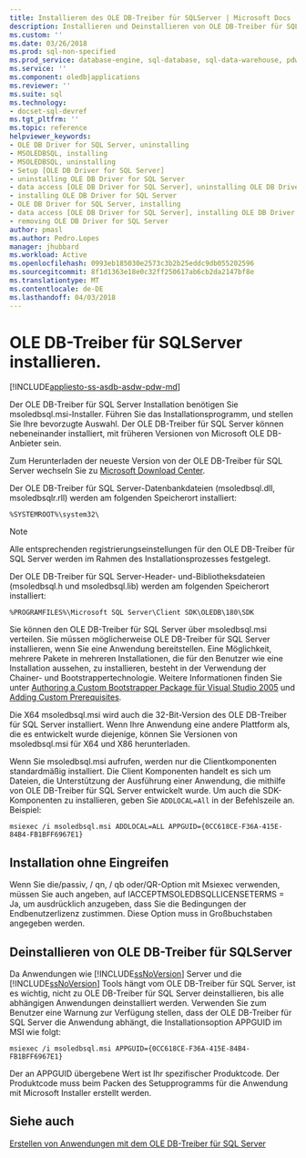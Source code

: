 ```yaml
---
title: Installieren des OLE DB-Treiber für SQLServer | Microsoft Docs
description: Installieren und Deinstallieren von OLE DB-Treiber für SQL Server
ms.custom: ''
ms.date: 03/26/2018
ms.prod: sql-non-specified
ms.prod_service: database-engine, sql-database, sql-data-warehouse, pdw
ms.service: ''
ms.component: oledb|applications
ms.reviewer: ''
ms.suite: sql
ms.technology:
- docset-sql-devref
ms.tgt_pltfrm: ''
ms.topic: reference
helpviewer_keywords:
- OLE DB Driver for SQL Server, uninstalling
- MSOLEDBSQL, installing
- MSOLEDBSQL, uninstalling
- Setup [OLE DB Driver for SQL Server]
- uninstalling OLE DB Driver for SQL Server
- data access [OLE DB Driver for SQL Server], uninstalling OLE DB Driver for SQL Server
- installing OLE DB Driver for SQL Server
- OLE DB Driver for SQL Server, installing
- data access [OLE DB Driver for SQL Server], installing OLE DB Driver for SQL Server
- removing OLE DB Driver for SQL Server
author: pmasl
ms.author: Pedro.Lopes
manager: jhubbard
ms.workload: Active
ms.openlocfilehash: 0993eb185030e2573c3b2b25eddc9db055202596
ms.sourcegitcommit: 8f1d1363e18e0c32ff250617ab6cb2da2147bf8e
ms.translationtype: MT
ms.contentlocale: de-DE
ms.lasthandoff: 04/03/2018
---
```

# <a name="installing-ole-db-driver-for-sql-server"></a>OLE DB-Treiber für SQLServer installieren.
[!INCLUDE[appliesto-ss-asdb-asdw-pdw-md](../../../includes/appliesto-ss-asdb-asdw-pdw-md.md)]

Der OLE DB-Treiber für SQL Server Installation benötigen Sie msoledbsql.msi-Installer.
Führen Sie das Installationsprogramm, und stellen Sie Ihre bevorzugte Auswahl. Der OLE DB-Treiber für SQL Server können nebeneinander installiert, mit früheren Versionen von Microsoft OLE DB-Anbieter sein.

Zum Herunterladen der neueste Version von der OLE DB-Treiber für SQL Server wechseln Sie zu [Microsoft Download Center](http://www.microsoft.com/download/details.aspx?id=56730).

Der OLE DB-Treiber für SQL Server-Datenbankdateien (msoledbsql.dll, msoledbsqlr.rll) werden am folgenden Speicherort installiert:  

`%SYSTEMROOT%\system32\`  

> [!NOTE]  
> Alle entsprechenden registrierungseinstellungen für den OLE DB-Treiber für SQL Server werden im Rahmen des Installationsprozesses festgelegt.  

Der OLE DB-Treiber für SQL Server-Header- und-Bibliotheksdateien (msoledbsql.h und msoledbsql.lib) werden am folgenden Speicherort installiert:  

`%PROGRAMFILES%\Microsoft SQL Server\Client SDK\OLEDB\180\SDK`  

Sie können den OLE DB-Treiber für SQL Server über msoledbsql.msi verteilen. Sie müssen möglicherweise OLE DB-Treiber für SQL Server installieren, wenn Sie eine Anwendung bereitstellen. Eine Möglichkeit, mehrere Pakete in mehreren Installationen, die für den Benutzer wie eine Installation aussehen, zu installieren, besteht in der Verwendung der Chainer- und Bootstrappertechnologie. Weitere Informationen finden Sie unter [Authoring a Custom Bootstrapper Package für Visual Studio 2005](http://go.microsoft.com/fwlink/?LinkId=115667) und [Adding Custom Prerequisites](http://go.microsoft.com/fwlink/?LinkId=115668).  
  
Die X64 msoledbsql.msi wird auch die 32-Bit-Version des OLE DB-Treiber für SQL Server installiert. Wenn Ihre Anwendung eine andere Plattform als, die es entwickelt wurde diejenige, können Sie Versionen von msoledbsql.msi für X64 und X86 herunterladen.

Wenn Sie msoledbsql.msi aufrufen, werden nur die Clientkomponenten standardmäßig installiert. Die Client Komponenten handelt es sich um Dateien, die Unterstützung der Ausführung einer Anwendung, die mithilfe von OLE DB-Treiber für SQL Server entwickelt wurde. Um auch die SDK-Komponenten zu installieren, geben Sie `ADDLOCAL=All` in der Befehlszeile an. Beispiel:  

`msiexec /i msoledbsql.msi ADDLOCAL=ALL APPGUID={0CC618CE-F36A-415E-84B4-FB1BFF6967E1}`  

## <a name="silent-install"></a>Installation ohne Eingreifen  
 Wenn Sie die/passiv, / qn, / qb oder/QR-Option mit Msiexec verwenden, müssen Sie auch angeben, auf IACCEPTMSOLEDBSQLLICENSETERMS = Ja, um ausdrücklich anzugeben, dass Sie die Bedingungen der Endbenutzerlizenz zustimmen. Diese Option muss in Großbuchstaben angegeben werden.  

## <a name="uninstalling-ole-db-driver-for-sql-server"></a>Deinstallieren von OLE DB-Treiber für SQLServer  
Da Anwendungen wie [!INCLUDE[ssNoVersion](../../../includes/ssnoversion-md.md)] Server und die [!INCLUDE[ssNoVersion](../../../includes/ssnoversion-md.md)] Tools hängt vom OLE DB-Treiber für SQL Server, ist es wichtig, nicht zu OLE DB-Treiber für SQL Server deinstallieren, bis alle abhängigen Anwendungen deinstalliert werden. Verwenden Sie zum Benutzer eine Warnung zur Verfügung stellen, dass der OLE DB-Treiber für SQL Server die Anwendung abhängt, die Installationsoption APPGUID im MSI wie folgt:  

 `msiexec /i msoledbsql.msi APPGUID={0CC618CE-F36A-415E-84B4-FB1BFF6967E1}`  

Der an APPGUID übergebene Wert ist Ihr spezifischer Produktcode. Der Produktcode muss beim Packen des Setupprogramms für die Anwendung mit Microsoft Installer erstellt werden.  

## <a name="see-also"></a>Siehe auch  
 [Erstellen von Anwendungen mit dem OLE DB-Treiber für SQL Server](../../oledb/applications/building-applications-with-oledb-driver-for-sql-server.md)   
